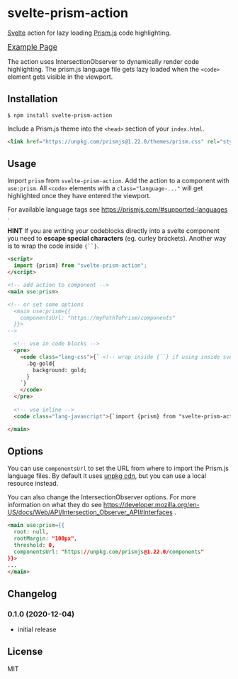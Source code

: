 # svelte-prism-action

[Svelte](https://svelte.dev) action for lazy loading [Prism.js](https://prismjs.com) code highlighting. 

<big><a href="https://thurti.github.io/svelte-prism-action/public">Example Page</a></big>

The action uses IntersectionObserver to dynamically render code highlighting. The prism.js language file gets lazy loaded when the `<code>` element gets visible in the viewport.

## Installation

`$ npm install svelte-prism-action`

Include a Prism.js theme into the `<head>` section of your `index.html`.
```html
<link href="https://unpkg.com/prismjs@1.22.0/themes/prism.css" rel="stylesheet" />
```

## Usage

Import `prism` from `svelte-prism-action`. Add the action to a component with  `use:prism`. All `<code>` elements with a `class="language-..."` will get highlighted once they have entered the viewport. 

For available language tags see https://prismjs.com/#supported-languages .

**HINT** If you are writing your codeblocks directly into a svelte component you need to **escape special characters** (eg. curley brackets). Another way is to wrap the code inside `{``}`. 

```html
<script>
  import {prism} from "svelte-prism-action";
</script>

<!-- add action to component -->
<main use:prism>

<!-- or set some options
  <main use:prism={{
    componentsUrl: "https://myPathToPrism/components"
  }}>
-->

  <!-- use in code blocks -->
  <pre>
    <code class="lang-css">{` <!-- wrap inside {``} if using inside svelte component-->
      .bg-gold{
        background: gold;
      }
    `}
    </code>
  </pre>
  
  <!-- use inline -->
  <code class="lang-javascript">{`import {prism} from "svelte-prism-action";`}</code>

</main>
```

## Options
You can use `componentsUrl` to set the URL from where to import the Prism.js language files. By default it uses [unpkg cdn](https://unpkg.com), but you can use a local resource instead.

You can also change the IntersectionObserver options. For more information on what they do see https://developer.mozilla.org/en-US/docs/Web/API/Intersection_Observer_API#Interfaces .

```html
<main use:prism={{
  root: null,
  rootMargin: "100px",
  threshold: 0,
  componentsUrl: "https://unpkg.com/prismjs@1.22.0/components"
}}> 
...
</main>
```

## Changelog
### 0.1.0 (2020-12-04)
- initial release

## License
MIT